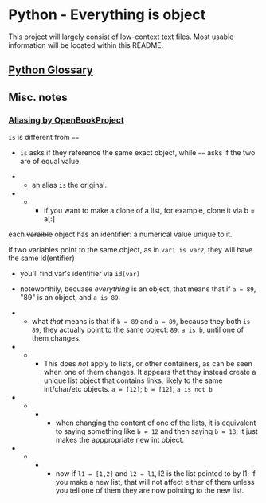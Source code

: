 # Python - Everything is object

This project will largely consist of low-context text files. Most usable information will be located within this README.

## [Python Glossary](http://www.openbookproject.net/thinkcs/python/english2e/ch09.html#aliasing)

## Misc. notes

### [Aliasing by OpenBookProject](http://www.openbookproject.net/thinkcs/python/english2e/ch09.html#aliasing)

`is` is different from `==`

- `is` asks if they reference the same exact object, while `==` asks if the two are of equal value.

 - - an alias `is` the original.

- - - if you want to make a clone of a list, for example, clone it via b = a[:]

each ~~varaible~~ object has an identifier: a numerical value unique to it.

if two variables point to the same object, as in `var1 is var2`, they will have the same id(entifier)

- you'll find var's identifier via `id(var)`

- noteworthily, becuase _everything_ is an object, that means that if `a = 89`, "89" is an object, and `a is 89`.

- - what _that_ means is that if `b = 89` and `a = 89`, because they both `is 89`, they actually point to the same object: `89`. `a is b`, until one of them changes.

- - - This does _not_ apply to lists, or other containers, as can be seen when one of them changes. It appears that they instead create a unique list object that contains links, likely to the same int/char/etc objects. `a = [12]`; `b = [12]`; `a is not b`

- - - - when changing the content of one of the lists, it is equivalent to saying something like `b = 12` and then saying `b = 13`; it just makes the apppropriate new int object.

- - - - now if `l1 = [1,2]` and `l2 = l1`, l2 is the list pointed to by l1; if you make a new list, that will not affect either of them unless you tell one of them they are now pointing to the new list.